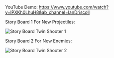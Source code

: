 YouTube Demo: https://www.youtube.com/watch?v=lPXKh0LhuH8&ab_channel=IanDriscoll

Story Board 1 For New Projectiles:

![Story Board Twin Shooter 1](https://github.com/user-attachments/assets/8c23e442-b66f-4586-bf4b-8bb40063dfda)

Story Board 2 For New Enemies:

![Story Board Twin Shooter 2](https://github.com/user-attachments/assets/11b92ff3-610e-4dae-bb7e-6c1fe10efbf1)
